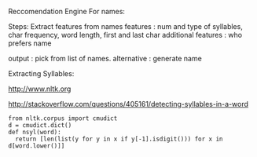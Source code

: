 Reccomendation Engine For names:

Steps:
Extract features from names
features : num and type of syllables, char frequency, word length, first and last char
additional features : who prefers name

output : pick from list of names.
alternative : generate name

Extracting Syllables:

http://www.nltk.org

http://stackoverflow.com/questions/405161/detecting-syllables-in-a-word
```
from nltk.corpus import cmudict
d = cmudict.dict()
def nsyl(word):
  return [len(list(y for y in x if y[-1].isdigit())) for x in d[word.lower()]]
```
